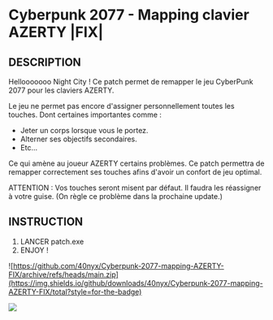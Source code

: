 ﻿# Cyberpunk 2077 - Mapping clavier AZERTY |FIX|
## DESCRIPTION
Hellooooooo Night City !
Ce patch permet de remapper le jeu CyberPunk 2077 pour les claviers AZERTY.

Le jeu ne permet pas encore d'assigner personnellement toutes les touches.
Dont certaines importantes comme :
* Jeter un corps lorsque vous le portez.
* Alterner ses objectifs secondaires.
* Etc...

Ce qui amène au joueur AZERTY certains problèmes.
Ce patch permettra de remapper correctement ses touches afins d'avoir un confort de jeu optimal.

ATTENTION : Vos touches seront misent par défaut. Il faudra les réassigner à votre guise. (On règle ce problème dans la prochaine update.)

## INSTRUCTION
1. LANCER patch.exe
2. ENJOY !

![https://github.com/40nyx/Cyberpunk-2077-mapping-AZERTY-FIX/archive/refs/heads/main.zip](https://img.shields.io/github/downloads/40nyx/Cyberpunk-2077-mapping-AZERTY-FIX/total?style=for-the-badge)

![](https://media.giphy.com/media/qWi6NKfkrt9TgXvIfg/giphy.gif)
